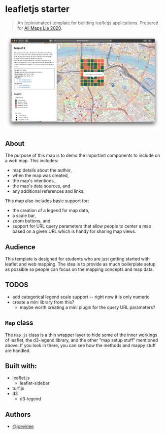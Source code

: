 # leafletjs starter
> An (opinionated) template for building leafletjs applications. Prepared for [All Maps Lie 2020](https://all-maps-lie-2020.netlify.com/#/).

![preview](assets/preview.png)

## About

The purpose of this map is to demo the important components to include on a  web map. This includes:
*  map details about the author, 
*  when the map was created, 
*  the map's intentions, 
*  the map's data sources, and 
*  any additional references and links.

This map also includes basic support for: 
* the creation of a legend for map data, 
* a scale bar, 
* zoom buttons, and 
* support for URL query parameters that allow people to center a map based on a given URL which is handy for sharing map views.

## Audience 
This template is designed for students who are just getting started with leaflet and web mapping. The idea is to provide as much boilerplate setup as possible so people can focus on the mapping concepts and map data.

## TODOS

* add categorical legend scale support -- right now it is only numeric
* create a mini library from this?
  * maybe worth creating a mini plugin for the query URL parameters?


## `Map` class
The `Map.js` class is a thin wrapper layer to hide some of the inner workings of leaflet, the d3-legend library, and the other "map setup stuff" mentioned above. If you look in there, you can see how the methods and mappy stuff are handled.

## Built with:
* leaflet.js
  * leaflet-sidebar
* turf.js
* d3
  * d3-legend

## Authors
* [@joeyklee](https://github.com/joeyklee)
